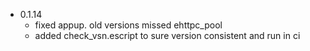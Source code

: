 * 0.1.14
  - fixed appup. old versions missed ehttpc_pool
  - added check_vsn.escript to sure version consistent and run in ci
